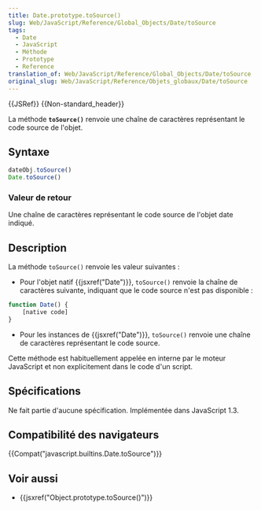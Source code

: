 ```yaml
---
title: Date.prototype.toSource()
slug: Web/JavaScript/Reference/Global_Objects/Date/toSource
tags:
  - Date
  - JavaScript
  - Méthode
  - Prototype
  - Reference
translation_of: Web/JavaScript/Reference/Global_Objects/Date/toSource
original_slug: Web/JavaScript/Reference/Objets_globaux/Date/toSource
---
```

{{JSRef}} {{Non-standard_header}}

La méthode **`toSource()`** renvoie une chaîne de caractères représentant le code source de l'objet.

## Syntaxe

```js
dateObj.toSource()
Date.toSource()
```

### Valeur de retour

Une chaîne de caractères représentant le code source de l'objet date indiqué.

## Description

La méthode `toSource()` renvoie les valeur suivantes :

- Pour l'objet natif {{jsxref("Date")}}, `toSource()` renvoie la chaîne de caractères suivante, indiquant que le code source n'est pas disponible :

```js
function Date() {
    [native code]
}
```

- Pour les instances de {{jsxref("Date")}}, `toSource()` renvoie une chaîne de caractères représentant le code source.

Cette méthode est habituellement appelée en interne par le moteur JavaScript et non explicitement dans le code d'un script.

## Spécifications

Ne fait partie d'aucune spécification. Implémentée dans JavaScript 1.3.

## Compatibilité des navigateurs

{{Compat("javascript.builtins.Date.toSource")}}

## Voir aussi

- {{jsxref("Object.prototype.toSource()")}}
